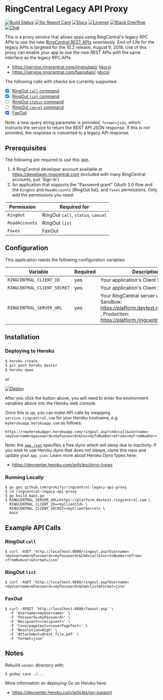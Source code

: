 RingCentral Legacy API Proxy
============================

[![Build Status][build-status-svg]][build-status-link]
[![Go Report Card][goreport-svg]][goreport-link]
[![Docs][docs-godoc-svg]][docs-godoc-link]
[![License][license-svg]][license-link]
[![Stack Overflow][stackoverflow-svg]][stackoverflow-url]
[![Chat][chat-svg]][chat-url]

 [build-status-svg]: https://api.travis-ci.org/grokify/ringcentral-legacy-api-proxy.svg?branch=master
 [build-status-link]: https://travis-ci.org/grokify/ringcentral-legacy-api-proxy
 [goreport-svg]: https://goreportcard.com/badge/github.com/grokify/ringcentral-legacy-api-proxy
 [goreport-link]: https://goreportcard.com/report/github.com/grokify/ringcentral-legacy-api-proxy
 [docs-godoc-svg]: https://img.shields.io/badge/docs-godoc-blue.svg
 [docs-godoc-link]: https://godoc.org/github.com/grokify/ringcentral-legacy-api-proxy
 [license-svg]: https://img.shields.io/badge/license-MIT-blue.svg
 [license-link]: https://github.com/grokify/ringcentral-legacy-api-proxy/blob/master/LICENSE
 [chat-svg]: https://img.shields.io/badge/chat-on%20glip-orange.svg
 [chat-url]: https://glipped.herokuapp.com/
 [stackoverflow-svg]: https://img.shields.io/badge/stack%20overflow-ringcentral-orange.svg
 [stackoverflow-url]: https://stackoverflow.com/questions/tagged/ringcentral

This is a proxy service that allows apps using RingCentral's legacy RPC APIs to use the new [RingCentral REST APIs](https://developer.ringcentral.com) seamlessly. End-of-Life for the legacy APIs is targeted for the 10.2 release, August 9, 2018. Use of this proxy can enable your app to use the new REST APIs with the same interface as the legacy RPC APIs.

* https://service.ringcentral.com/ringoutapi/ ([docs](https://grokify.github.io/ringcentral-legacy-api-proxy/ringoutapi.html))
* https://service.ringcentral.com/faxoutapi/ ([docs](https://grokify.github.io/ringcentral-legacy-api-proxy/faxoutapi.html))

The following calls with checks are currently supported:

* [x] [RingOut `call` command](https://grokify.github.io/ringcentral-legacy-api-proxy/ringoutapi.html#call)
* [x] [RingOut `list` command](https://grokify.github.io/ringcentral-legacy-api-proxy/ringoutapi.html#list)
* [ ] [RingOut `status` command](https://grokify.github.io/ringcentral-legacy-api-proxy/ringoutapi.html#status)
* [ ] [RingOut `cancel` command](https://grokify.github.io/ringcentral-legacy-api-proxy/ringoutapi.html#cancel)
* [x] [FaxOut](https://grokify.github.io/ringcentral-legacy-api-proxy/faxoutapi.html)

Note: a new query string parameter is provided, `format=json`, which instructs the service to return the REST API JSON response. If this is not provided, the response is converted to a legacy API response.

## Prerequisites

The following are required to use this app.

1. A RingCentral developer account available at https://developer.ringcentral.com (included with many RingCentral accounts, just 'Sign in')
2. An application that supports the "Password grant" OAuth 2.0 flow and the `RingOut` and `ReadAccounts` (RingOut list), and `Faxes` permissions. Only add the permissions you need:

| Permission | Required for |
|------------|--------------|
| `RingOut` | RingOut `call`, `status`, `cancel` |
| `ReadAccounts` | RingOut `list` |
| `Faxes` | FaxOut |

## Configuration

This application needs the following configuration variables:

| Variable | Required | Description |
|----------|----------|-------------|
| `RINGCENTRAL_CLIENT_ID` | yes | Your application's Client ID |
| `RINGCENTRAL_CLIENT_SECRET` | yes | Your application's Client Secret |
| `RINGCENTRAL_SERVER_URL` | yes | Your RingCentral server url, e.g. Sandbox: https://platform.devtest.ringcentral.com , Production: https://platform.ringcentral.com |

## Installation

### Deploying to Heroku

```sh
$ heroku create
$ git push heroku master
$ heroku open
```

or

[![Deploy](https://www.herokucdn.com/deploy/button.png)](https://heroku.com/deploy)

After you click the button above, you will need to enter the environment variables above into the Heroku web console.

Once this is up, you can make API calls by swapping `service.ringcentral.com` for your Heroku hostname, e.g. `myherokuapp.herokuapp.com` as follows:

`https://<myHerokuApp>.herokuapp.com/ringout.asp?cmd=call&username=<myUsername>&password=<myPassword>&to=<myToNumber>&from=<myFromNumber>`

Note: the [`app.json`](https://github.com/grokify/ringcentral-legacy-api-proxy/blob/master/app.json#L17) specifies a free dyno which will sleep due to inactivity. If you wish to use Heroku dyno that does not sleeps, clone this repo and update your `app.json`. Learn more about Heroku Dyno types here:

* https://devcenter.heroku.com/articles/dyno-types

### Running Locally

```
$ go get github.com/grokify/ringcentral-legacy-api-proxy
$ cd ringcentral-legacy-api-proxy
$ go build main.go
$ RINGCENTRAL_SERVER_URL=https://platform.devtest.ringcentral.com \
  RINGCENTRAL_CLIENT_ID=<myClientId> \
  RINGCENTRAL_CLIENT_SECRET=<myClientSecret> \
  main
```

## Example API Calls

### RingOut `call`

`$ curl -XGET 'http://localhost:8080/ringout.asp?Username=<myUsername>&Password=<myPassword>&Cmd=call&to=<toNumber>&from=<fromNumver>&Format=json'`

### RingOut `list`

`$ curl -XGET 'http://localhost:8080/ringout.asp?Username=<myUsername>&Password=<myPassword>&Cmd=list&Format=json'`

### FaxOut

```
$ curl -XPOST 'http://localhost:8080/faxout.asp' \
  -F 'Username=<myUsername>' \
  -F 'Password=<myPassword>' \
  -F 'Recipient=<recipient>' \
  -F 'Coverpagetext=<coverPageText>' \
  -F 'Resolution=High' \
  -F 'Attachment=@test_file.pdf' \
  -F 'Format=json'
```

## Notes

Rebuild `vendor` directory with:

```
$ godep save ./...
```

More information on deploying Go on Heroku here:

* https://devcenter.heroku.com/articles/go-support